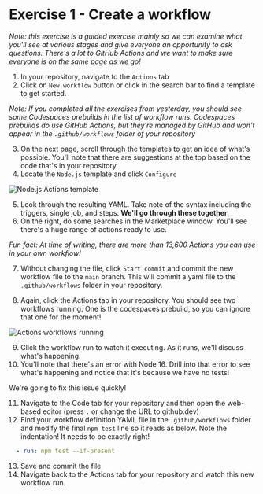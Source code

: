 # Exercise 1 - Create a workflow

_Note: this exercise is a guided exercise mainly so we can examine what you'll see at various stages and give everyone an opportunity to ask questions. There's a lot to GitHub Actions and we want to make sure everyone is on the same page as we go!_

1. In your repository, navigate to the `Actions` tab
2. Click on `New workflow` button or click in the search bar to find a template to get started.

_Note: If you completed all the exercises from yesterday, you should see some Codespaces prebuilds in the list of workflow runs. Codespaces prebuilds do use GitHub Actions, but they're managed by GitHub and won't appear in the `.github/workflows` folder of your repository_

3. On the next page, scroll through the templates to get an idea of what's possible. You'll note that there are suggestions at the top based on the code that's in your repository.
4. Locate the `Node.js` template and click `Configure`

![Node.js Actions template](../../images/actions-node-template.png)

5. Look through the resulting YAML. Take note of the syntax including the triggers, single job, and steps. **We'll go through these together.**
6. On the right, do some searches in the Marketplace window. You'll see there's a huge range of actions ready to use.

_Fun fact: At time of writing, there are more than 13,600 Actions you can use in your own workflow!_

7. Without changing the file, click `Start commit` and commit the new workflow file to the `main` branch. This will commit a yaml file to the `.github/workflows` folder in your repository.

8. Again, click the Actions tab in your repository. You should see two workflows running. One is the codespaces prebuild, so you can ignore that one for the moment!

![Actions workflows running](../../images/actions-workflows-running.png)

9. Click the workflow run to watch it executing. As it runs, we'll discuss what's happening.
10. You'll note that there's an error with Node 16. Drill into that error to see what's happening and notice that it's because we have no tests!

We're going to fix this issue quickly!

11. Navigate to the Code tab for your repository and then open the web-based editor (press `.` or change the URL to github.dev)
12. Find your workflow definition YAML file in the `.github/workflows` folder and modify the final `npm test` line so it reads as below. Note the indentation! It needs to be exactly right!

```yaml
  - run: npm test --if-present
```

13. Save and commit the file
14. Navigate back to the Actions tab for your repository and watch this new workflow run.
